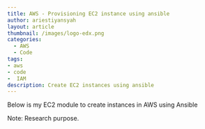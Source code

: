 ```yaml
---
title: AWS - Provisioning EC2 instance using ansible
author: ariestiyansyah
layout: article
thumbnail: /images/logo-edx.png
categories:
  - AWS
  - Code
tags:
- aws
- code
-  IAM
description: Create EC2 instances using ansible
---
```


Below is my EC2 module to create instances in AWS using Ansible

<script src="https://gist.github.com/ariestiyansyah/5cd18a75c303ff5f03ee.js"></script>

Note: Research purpose.